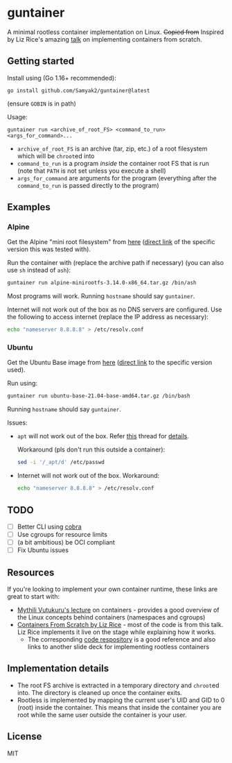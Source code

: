 # guntainer

A minimal rootless container implementation on Linux. ~~Copied from~~ Inspired by Liz Rice's amazing [talk](https://youtu.be/8fi7uSYlOdc) on implementing containers from scratch.

## Getting started

Install using (Go 1.16+ recommended):
```
go install github.com/Samyak2/guntainer@latest
```
(ensure `GOBIN` is in path)

Usage:
```
guntainer run <archive_of_root_FS> <command_to_run> <args_for_command>...
```

 - `archive_of_root_FS` is an archive (tar, zip, etc.) of a root filesystem which will be `chroot`ed into
 - `command_to_run` is a program *inside* the container root FS that is run (note that `PATH` is not set unless you execute a shell)
 - `args_for_command` are arguments for the program (everything after the `command_to_run` is passed directly to the program)

## Examples

### Alpine

Get the Alpine "mini root filesystem" from [here](https://alpinelinux.org/downloads/) ([direct link](https://dl-cdn.alpinelinux.org/alpine/v3.14/releases/x86_64/alpine-minirootfs-3.14.0-x86_64.tar.gz) of the specific version this was tested with).

Run the container with (replace the archive path if necessary) (you can also use `sh` instead of `ash`):

```sh
guntainer run alpine-minirootfs-3.14.0-x86_64.tar.gz /bin/ash
```

Most programs will work. Running `hostname` should say `guntainer`.

Internet will not work out of the box as no DNS servers are configured. Use the following to access internet (replace the IP address as necessary):
```sh
echo "nameserver 8.8.8.8" > /etc/resolv.conf
```

### Ubuntu

Get the Ubuntu Base image from [here](http://cdimage.ubuntu.com/ubuntu-base/releases/) ([direct link](http://cdimage.ubuntu.com/ubuntu-base/releases/21.04/release/ubuntu-base-21.04-base-amd64.tar.gz) to the specific version used).

Run using:
```sh
guntainer run ubuntu-base-21.04-base-amd64.tar.gz /bin/bash
```

Running `hostname` should say `guntainer`.

Issues:
 - `apt` will not work out of the box. Refer [this](https://github.com/opencontainers/runc/issues/2517#issuecomment-657139999) thread for [details](https://github.com/opencontainers/runc/issues/2517#issuecomment-764163674).

    Workaround (pls don't run this outside a container):
    ```sh
    sed -i '/_apt/d' /etc/passwd
    ```
 - Internet will not work out of the box. Workaround:
    ```sh
    echo "nameserver 8.8.8.8" > /etc/resolv.conf
    ```

## TODO

 - [ ] Better CLI using [cobra](https://github.com/spf13/cobra)
 - [ ] Use cgroups for resource limits
 - [ ] (a bit ambitious) be OCI compliant
 - [ ] Fix Ubuntu issues

## Resources

If you're looking to implement your own container runtime, these links are great to start with:
 - [Mythili Vutukuru's lecture](https://youtu.be/4BG-hE72r_I) on containers - provides a good overview of the Linux concepts behind containers (namespaces and cgroups)
 - [Containers From Scratch by Liz Rice](https://youtu.be/8fi7uSYlOdc) - most of the code is from this talk. Liz Rice implements it live on the stage while explaining how it works.
    - The corresponding [code respository](https://github.com/lizrice/containers-from-scratch) is a good reference and also links to another slide deck for implementing rootless containers

## Implementation details

 - The root FS archive is extracted in a temporary directory and `chroot`ed into. The directory is cleaned up once the container exits.
 - Rootless is implemented by mapping the current user's UID and GID to 0 (root) inside the container. This means that inside the container you are root while the same user outside the container is your user.

## License

MIT
